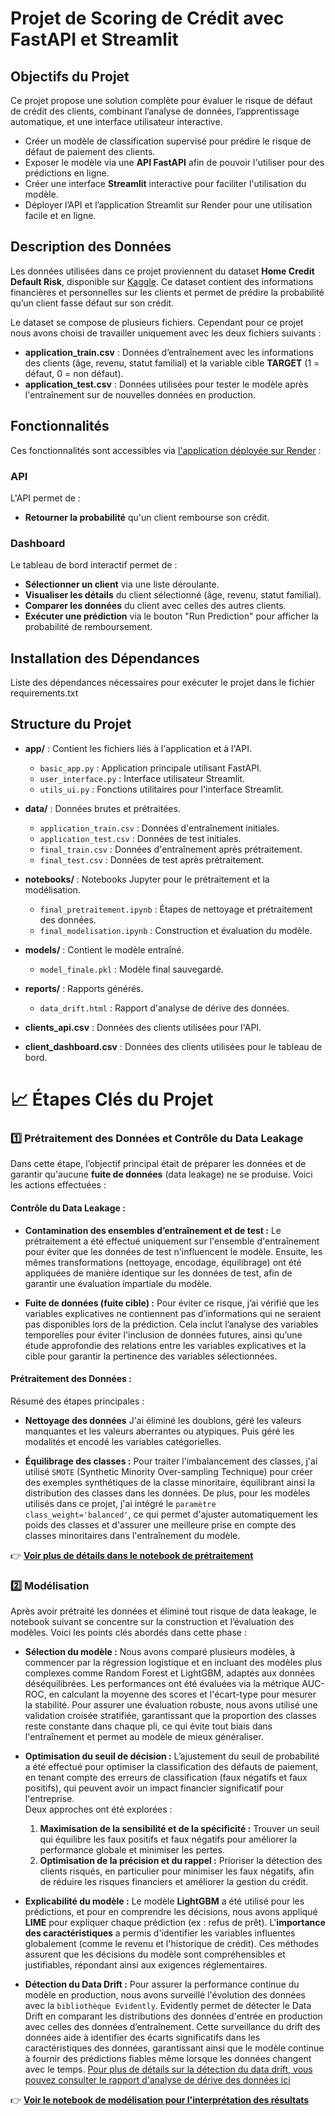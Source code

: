 # Projet de Scoring de Crédit avec FastAPI et Streamlit  

## Objectifs du Projet  
Ce projet propose une solution complète pour évaluer le risque de défaut de crédit des clients, combinant l’analyse de données, l’apprentissage automatique, et une interface utilisateur interactive.
- Créer un modèle de classification supervisé pour prédire le risque de défaut de paiement des clients.  
- Exposer le modèle via une **API FastAPI** afin de pouvoir l'utiliser pour des prédictions en ligne.  
- Créer une interface **Streamlit** interactive pour faciliter l'utilisation du modèle.  
- Déployer l’API et l’application Streamlit sur Render pour une utilisation facile et en ligne.

## Description des Données  
Les données utilisées dans ce projet proviennent du dataset **Home Credit Default Risk**, disponible sur [Kaggle](https://www.kaggle.com/c/home-credit-default-risk). Ce dataset contient des informations financières et personnelles sur les clients et permet de prédire la probabilité qu’un client fasse défaut sur son crédit.

Le dataset se compose de plusieurs fichiers. Cependant pour ce projet nous avons choisi de travailler uniquement avec les deux fichiers suivants :  
- **application_train.csv** : Données d’entraînement avec les informations des clients (âge, revenu, statut familial) et la variable cible **TARGET** (1 = défaut, 0 = non défaut).  
- **application_test.csv** : Données utilisées pour tester le modèle après l'entraînement sur de nouvelles données en production.

## Fonctionnalités  
Ces fonctionnalités sont accessibles via [l'application déployée sur Render](https://scoring-client-dashboard.onrender.com) :

### API  
L'API permet de :  
- **Retourner la probabilité** qu'un client rembourse son crédit.  

### Dashboard  
Le tableau de bord interactif permet de :  
- **Sélectionner un client** via une liste déroulante.  
- **Visualiser les détails** du client sélectionné (âge, revenu, statut familial).  
- **Comparer les données** du client avec celles des autres clients.  
- **Exécuter une prédiction** via le bouton "Run Prediction" pour afficher la probabilité de remboursement.

## Installation des Dépendances  
 Liste des dépendances nécessaires pour exécuter le projet dans le fichier requirements.txt
  

## Structure du Projet

- **app/** : Contient les fichiers liés à l'application et à l'API.
  - `basic_app.py` : Application principale utilisant FastAPI.
  - `user_interface.py` : Interface utilisateur Streamlit.
  - `utils_ui.py` : Fonctions utilitaires pour l'interface Streamlit.

- **data/** : Données brutes et prétraitées.
  - `application_train.csv` : Données d'entraînement initiales.
  - `application_test.csv` : Données de test initiales.
  - `final_train.csv` : Données d'entraînement après prétraitement.
  - `final_test.csv` : Données de test après prétraitement.

- **notebooks/** : Notebooks Jupyter pour le prétraitement et la modélisation.
  - `final_pretraitement.ipynb` : Étapes de nettoyage et prétraitement des données.
  - `final_modelisation.ipynb` : Construction et évaluation du modèle.

- **models/** : Contient le modèle entraîné.
  - `model_finale.pkl` : Modèle final sauvegardé.

- **reports/** : Rapports générés.
  - `data_drift.html` : Rapport d'analyse de dérive des données.


- **clients_api.csv** : Données des clients utilisées pour l'API.
- **client_dashboard.csv** : Données des clients utilisées pour le tableau de bord.




# 📈 **Étapes Clés du Projet**

### **1️⃣ Prétraitement des Données et Contrôle du Data Leakage**

Dans cette étape, l’objectif principal était de préparer les données et de garantir qu'aucune **fuite de données** (data leakage) ne se produise. Voici les actions effectuées :

#### **Contrôle du Data Leakage :**
- **Contamination des ensembles d’entraînement et de test :**  Le prétraitement a été effectué uniquement sur l'ensemble d'entraînement pour éviter que les données de test n'influencent le modèle. Ensuite, les mêmes transformations (nettoyage, encodage, équilibrage) ont été appliquées de manière identique sur les données de test, afin de garantir une évaluation impartiale du modèle.
  
- **Fuite de données (fuite cible) :**  Pour éviter ce risque, j’ai vérifié que les variables explicatives ne contiennent pas d’informations qui ne seraient pas disponibles lors de la prédiction. Cela inclut l’analyse des variables temporelles pour éviter l'inclusion de données futures, ainsi qu’une étude approfondie des relations entre les variables explicatives et la cible pour garantir la pertinence des variables sélectionnées.

#### **Prétraitement des Données :**
Résumé des étapes principales :
- **Nettoyage des données** J'ai éliminé les doublons, géré les valeurs manquantes et les valeurs aberrantes ou atypiques. Puis géré les modalités et encodé les variables catégorielles.
 
- **Équilibrage des classes :**  Pour traiter l'imbalancement des classes, j'ai utilisé `SMOTE` (Synthetic Minority Over-sampling Technique) pour créer des exemples synthétiques de la classe minoritaire, équilibrant ainsi la distribution des classes dans les données.
De plus, pour les modèles utilisés dans ce projet, j'ai intégré le `paramètre class_weight='balanced'`, ce qui permet d'ajuster automatiquement les poids des classes et d'assurer une meilleure prise en compte des classes minoritaires dans l'entraînement du modèle.
  

👉 **[ Voir plus de détails dans le notebook de prétraitement](https://github.com/samms307/scoring_client_api/blob/main/Final_pr%C3%A9traitement.ipynb)**



### 2️⃣ **Modélisation**  
Après avoir prétraité les données et éliminé tout risque de data leakage, le notebook suivant se concentre sur la construction et l’évaluation des modèles. Voici les points clés abordés dans cette phase :

- **Sélection du modèle :** Nous avons comparé plusieurs modèles, à commencer par la régression logistique et en incluant des modèles plus complexes comme Random Forest et LightGBM, adaptés aux données déséquilibrées. Les performances ont été évaluées via la métrique AUC-ROC, en calculant la moyenne des scores et l'écart-type pour mesurer la stabilité. Pour assurer une évaluation robuste, nous avons utilisé une validation croisée stratifiée, garantissant que la proportion des classes reste constante dans chaque pli, ce qui évite tout biais dans l'entraînement et permet au modèle de mieux généraliser.

- **Optimisation du seuil de décision :**  L’ajustement du seuil de probabilité a été effectué pour optimiser la classification des défauts de paiement, en tenant compte des erreurs de classification (faux négatifs et faux positifs), qui peuvent avoir un impact financier significatif pour l'entreprise.  
  Deux approches ont été explorées :  
  1. **Maximisation de la sensibilité et de la spécificité :** Trouver un seuil qui équilibre les faux positifs et faux négatifs pour améliorer la performance globale et minimiser les pertes.  
  2. **Optimisation de la précision et du rappel :** Prioriser la détection des clients risqués, en particulier pour minimiser les faux négatifs, afin de réduire les risques financiers et améliorer la gestion du crédit.

  
- **Explicabilité du modèle :**  Le modèle **LightGBM** a été utilisé pour les prédictions, et pour en comprendre les décisions, nous avons appliqué **LIME** pour expliquer chaque prédiction (ex : refus de prêt). L'**importance des caractéristiques** a permis d'identifier les variables influentes globalement (comme le revenu et l'historique de crédit). Ces méthodes assurent que les décisions du modèle sont compréhensibles et justifiables, répondant ainsi aux exigences réglementaires.


- **Détection du Data Drift :**
Pour assurer la performance continue du modèle en production, nous avons surveillé l'évolution des données avec la `bibliothèque Evidently`. Evidently permet de détecter le Data Drift en comparant les distributions des données d'entrée en production avec celles des données d’entraînement. Cette surveillance du drift des données aide à identifier des écarts significatifs dans les caractéristiques des données, garantissant ainsi que le modèle continue à fournir des prédictions fiables même lorsque les données changent avec le temps.
[Pour plus de détails sur la détection du data drift, vous pouvez consulter le rapport d'analyse de dérive des données ici](https://github.com/samms307/scoring_client_api/blob/main/report_datadrift.html)



👉 **[Voir le notebook de modélisation pour l'interprétation des résultats](https://github.com/samms307/scoring_client_api/blob/main/Final_Mod%C3%A9lisation.ipynb)**






